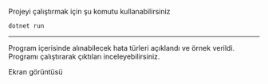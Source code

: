Projeyi çalıştırmak için şu komutu kullanabilirsiniz
<br>

    dotnet run

---

Program içerisinde alınabilecek hata türleri açıklandı ve örnek verildi. Programı çalıştırarak çıktıları inceleyebilirsiniz.

Ekran görüntüsü
<br>

